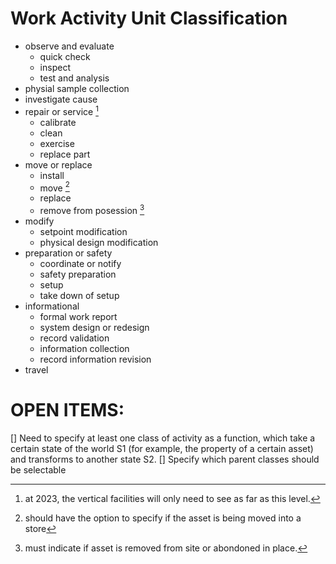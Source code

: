 # Work Activity Unit Classification

* observe and evaluate
    * quick check
    * inspect
    * test and analysis
* physial sample collection
* investigate cause
* repair or service [^1]
    * calibrate
    * clean
    * exercise
    * replace part
* move or replace
    * install
    * move [^3]
    * replace
    * remove from posession [^2]
* modify
    * setpoint modification
    * physical design modification
* preparation or safety
    * coordinate or notify
    * safety preparation
    * setup
    * take down of setup
* informational
    * formal work report
    * system design or redesign
    * record validation
    * information collection
    * record information revision
* travel

[^1]: at 2023, the vertical facilities will only need to see as far as this level.
[^2]: must indicate if asset is removed from site or abondoned in place.
[^3]: should have the option to specify if the asset is being moved into a store

# OPEN ITEMS:
  [] Need to specify at least one class of activity as a function, which take a certain state of the world S1 (for example, the property of a certain asset) and transforms to another state S2. 
  [] Specify which parent classes should be selectable
